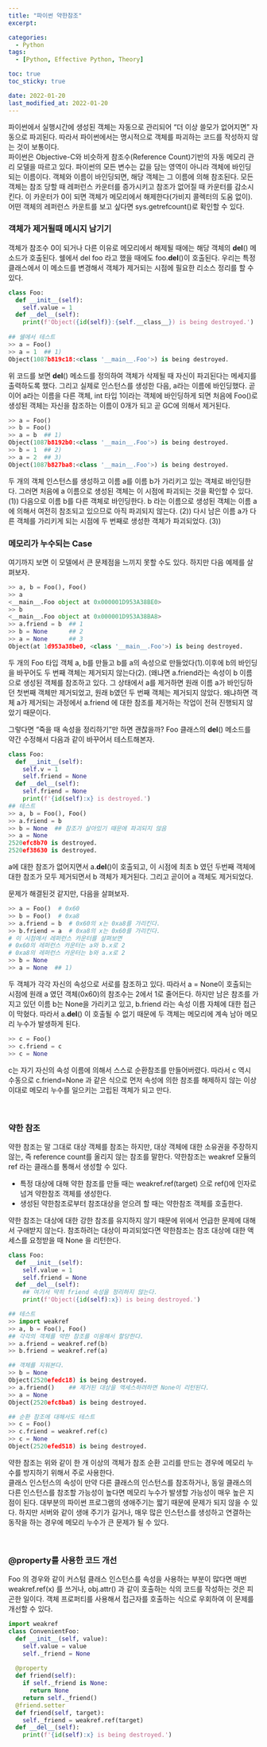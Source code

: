 ```yaml
---
title: "파이썬 약한참조"
excerpt:

categories:
  - Python
tags:
  - [Python, Effective Python, Theory]

toc: true
toc_sticky: true

date: 2022-01-20
last_modified_at: 2022-01-20
---
```


파이썬에서 실행시간에 생성된 객체는 자동으로 관리되어 “더 이상 쓸모가 없어지면” 자동으로 파괴된다. 따라서 파이썬에서는 명시적으로 객체를 파괴하는 코드를 작성하지 않는 것이 보통이다.   
파이썬은 Objective-C와 비슷하게 참조수(Reference Count)기반의 자동 메모리 관리 모델을 따르고 있다. 파이썬의 모든 변수는 값을 담는 영역이 아니라 객체에 바인딩 되는 이름이다. 객체와 이름이 바인딩되면, 해당 객체는 그 이름에 의해 참조된다. 모든 객체는 참조 당할 때 레퍼런스 카운터를 증가시키고 참조가 없어질 때 카운터를 감소시킨다. 이 카운터가 0이 되면 객체가 메모리에서 해제한다(가비지 콜렉터의 도움 없이). 어떤 객체의 레퍼런스 카운트를 보고 싶다면 sys.getrefcount()로 확인할 수 있다.


### 객체가 제거될때 메시지 남기기

객체가 참조수 0이 되거나 다른 이유로 메모리에서 해제될 때에는 해당 객체의 __del__() 메소드가 호출된다. 쉘에서 del foo 라고 했을 때에도 foo.__del__()이 호출된다. 우리는 특정 클래스에서 이 메소드를 변경해서 객체가 제거되는 시점에 필요한 리소스 정리를 할 수 있다.

```python
class Foo:
  def __init__(self):
    self.value = 1
  def __del__(self):
    print(f'Object({id(self)}:{self.__class__}) is being destroyed.')
    
## 쉘에서 테스트
>> a = Foo()
>> a = 1  ## 1)
Object(1087b819c18:<class '__main__.Foo'>) is being destroyed.
```

위 코드를 보면 __del__() 메소드를 정의하여 객체가 삭제될 때 자신이 파괴된다는 메세지를 출력하도록 했다. 그리고 실제로 인스턴스를 생성한 다음, a라는 이름에 바인딩했다. 곧이어 a라는 이름을 다른 객체, int 타입 1이라는 객체에 바인딩하게 되면 처음에 Foo()로 생성된 객체는 자신을 참조하는 이름이 0개가 되고 곧 GC에 의해서 제거된다. 


```python
>> a = Foo()
>> b = Foo()
>> a = b  ## 1)
Object(1087b8192b0:<class '__main__.Foo'>) is being destroyed.
>> b = 1  ## 2)
>> a = 2  ## 3)
Object(1087b827ba8:<class '__main__.Foo'>) is being destroyed.
```

두 개의 객체 인스턴스를 생성하고 이름 a를 이름 b가 가리키고 있는 객체로 바인딩한다. 그러면 처음에 a 이름으로 생성된 객체는 이 시점에 파괴되는 것을 확인할 수 있다. (1)) 다음으로 이름 b를 다른 객체로 바인딩한다. b 라는 이름으로 생성된 객체는 이름 a에 의해서 여전히 참조되고 있으므로 아직 파괴되지 않는다. (2)) 다시 남은 이름 a가 다른 객체를 가리키게 되는 시점에 두 번째로 생성한 객체가 파괴되었다. (3))


### 메모리가 누수되는 Case

여기까지 보면 이 모델에서 큰 문제점을 느끼지 못할 수도 있다. 하지만 다음 예제를 살펴보자.

```python
>> a, b = Foo(), Foo()
>> a
<__main__.Foo object at 0x000001D953A38BE0>
>> b
<__main__.Foo object at 0x000001D953A38BA8>
>> a.friend = b  ## 1
>> b = None      ## 2
>> a = None      ## 3
Object(at 1d953a38be0, <class '__main__.Foo'>) is being destroyed. 
```

두 개의 Foo 타입 객체 a, b를 만들고 b를 a의 속성으로 만들었다(1).이후에 b의 바인딩을 바꾸어도 두 번째 객체는 제거되지 않는다(2). (왜냐면 a.friend라는 속성이 b 이름으로 생성된 객체를 참조하고 있다. 그 상태에서 a를 제거하면 원래 이름 a가 바인딩하던 첫번째 객체만 제거되었고, 원래 b였던 두 번째 객체는 제거되지 않았다. 왜냐하면 객체 a가 제거되는 과정에서 a.friend 에 대한 참조를 제거하는 작업이 전혀 진행되지 않았기 때문이다.

그렇다면 “죽을 때 속성을 정리하기”만 하면 괜찮을까? Foo 클래스의 __del__() 메소드를 약간 수정해서 다음과 같이 바꾸어서 테스트해본자.

```python
class Foo:
  def __init__(self):
    self.v = 1
    self.friend = None
  def __del__(self):
    self.friend = None
    print(f'{id(self):x} is destroyed.')
## 테스트
>> a, b = Foo(), Foo()
>> a.friend = b
>> b = None  ## 참조가 살아있기 때문에 파괴되지 않음
>> a = None
2520efc8b70 is destroyed.  
2520ef38630 is destroyed.
```

a에 대한 참조가 없어지면서 a.__del__()이 호출되고, 이 시점에 최초 b 였던 두번째 객체에 대한 참조가 모두 제거되면서 b 객체가 제거된다. 그리고 곧이어 a 객체도 제거되었다.

문제가 해결된것 같지만, 다음을 살펴보자.

```python
>> a = Foo()  # 0x60
>> b = Foo()  # 0xa8
>> a.friend = b  # 0x60의 x는 0xa8를 가리킨다.
>> b.friend = a  # 0xa8의 x는 0x60를 가리킨다.
# 이 시점에서 레퍼런스 카운터를 살펴보면
# 0x60의 레퍼런스 카운터는 a와 b.x로 2
# 0xa8의 레퍼런스 카운터는 b와 a.x로 2
>> b = None
>> a = None  ## 1)
```

두 객체가 각각 자신의 속성으로 서로를 참조하고 있다. 따라서 a = None이 호출되는 시점에 원래 a 였던 객체(0x60)의 참조수는 2에서 1로 줄어든다. 하지만 남은 참조를 가지고 있던 이름 b는 None을 가리키고 있고, b.friend 라는 속성 이름 자체에 대한 접근이 막혔다. 따라서 a.__del__() 이 호출될 수 없기 때문에 두 객체는 메모리에 계속 남아 메모리 누수가 발생하게 된다.

```python
>> c = Foo()
>> c.friend = c
>> c = None
```

c는 자기 자신의 속성 이름에 의해서 스스로 순환참조를 만들어버렸다. 따라서 c 역시 수동으로 c.friend=None 과 같은 식으로 먼저 속성에 의한 참조를 해제하지 않는 이상 이대로 메모리 누수를 일으키는 고립된 객체가 되고 만다.

<br>

### 약한 참조

약한 참조는 말 그대로 대상 객체를 참조는 하지만, 대상 객체에 대한 소유권을 주장하지 않는, 즉 reference count를 올리지 않는 참조를 말한다. 약한참조는 weakref 모듈의 ref 라는 클래스를 통해서 생성할 수 있다. 

- 특정 대상에 대해 약한 참조를 만들 때는 weakref.ref(target) 으로 ref()에 인자로 넘겨 약한참조 객체를 생성한다.
- 생성된 약한참조로부터 참조대상을 얻으려 할 때는 약한참조 객체를 호출한다.   


약한 참조는 대상에 대한 강한 참조를 유지하지 않기 때문에 위에서 언급한 문제에 대해서 구애받지 않는다. 참조하려는 대상이 파괴되었다면 약한참조는 참조 대상에 대한 액세스를 요청받을 때 None 을 리턴한다.

```python
class Foo:
  def __init__(self):
    self.value = 1
    self.friend = None
  def __del__(self):
    ## 여기서 딱히 friend 속성을 정리하지 않는다.
    print(f'Object({id(self):x}) is being destroyed.')

## 테스트
>> import weakref
>> a, b = Foo(), Foo()
## 각각의 객체를 약한 참조를 이용해서 할당한다.
>> a.friend = weakref.ref(b)
>> b.friend = weakref.ref(a)

## 객체를 지워본다.
>> b = None
Object(2520efedc18) is being destroyed.
>> a.friend()    ## 제거된 대상을 액세스하려하면 None이 리턴된다.
>> a = None
Object(2520efc8ba8) is being destroyed.

## 순환 참조에 대해서도 테스트
>> c = Foo()
>> c.friend = weakref.ref(c)
>> c = None
Object(2520efed518) is being destroyed.
```

약한 참조는 위와 같이 한 개 이상의 객체가 참조 순환 고리를 만드는 경우에 메모리 누수를 방지하기 위해서 주로 사용한다.    
클래스 인스턴스의 속성이 만약 다른 클래스의 인스턴스를 참조하거나, 동일 클래스의 다른 인스턴스를 참조할 가능성이 높다면 메모리 누수가 발생할 가능성이 매우 높은 지점이 된다. 대부분의 파이썬 프로그램의 생애주기는 짧기 때문에 문제가 되지 않을 수 있다. 하지만 서버와 같이 생애 주기가 길거나, 매우 많은 인스턴스를 생성하고 연결하는 동작을 하는 경우에 메모리 누수가 큰 문제가 될 수 있다.

<br>

### @property를 사용한 코드 개선

Foo 의 경우와 같이 커스텀 클래스 인스턴스를 속성을 사용하는 부분이 많다면 매번 weakref.ref(x) 를 쓰거나, obj.attr() 과 같이 호출하는 식의 코드를 작성하는 것은 피곤한 일이다. 객체 프로퍼티를 사용해서 접근자를 호출하는 식으로 우회하여 이 문제를 개선할 수 있다.

```python
import weakref
class ConvenientFoo:
  def __init__(self, value):
    self.value = value
    self._friend = None
 
  @property
  def friend(self):
    if self._friend is None:
      return None
    return self._friend()
  @friend.setter
  def friend(self, target):
    self._friend = weakref.ref(target)
  def __del__(self):
    print(f'{id(self):x} is being destroyed.') 
```